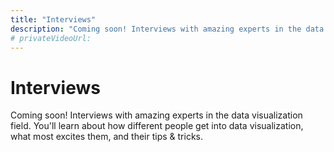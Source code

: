 ```yaml
---
title: "Interviews"
description: "Coming soon! Interviews with amazing experts in the data visualization field. You'll learn about how different people get into data visualization, what most excites them, and their tips & tricks."
# privateVideoUrl:
---
```


# Interviews

Coming soon! Interviews with amazing experts in the data visualization field. You'll learn about how different people get into data visualization, what most excites them, and their tips & tricks.